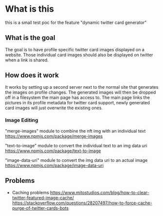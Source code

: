 # What is this

this is a small test poc for the feature "dynamic twitter card generator"

## What is the goal

The goal is to have profile specific twitter card images displayed on a website. Those individual card images should also be displayed on twitter when a link is shared.

## How does it work

It works by setting up a second server next to the normal site that generates the images on profile changes. The generated images will then be dropped off in a filesystem the main page has access to. The main page links the pictures in its profile metadata for twitter card support, newly generated card images will just overwrite the existing ones.

### Image Editing

"merge-images" module to combine the nft img with an individual text 
https://www.npmjs.com/package/merge-images

"text-to-image" module to convert the individual text to an img data uri
https://www.npmjs.com/package/text-to-image

"image-data-uri" module to convert the img data uri to an actual image
https://www.npmjs.com/package/image-data-uri

## Problems

- Caching problems 
https://www.mitostudios.com/blog/how-to-clear-twitter-featured-image-cache/
https://stackoverflow.com/questions/28207497/how-to-force-cache-purge-of-twitter-cards-bots
